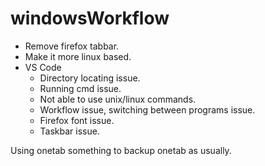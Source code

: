 # windowsWorkflow
- Remove firefox tabbar.
- Make it more linux based.
- VS Code
    - Directory locating issue.
    - Running cmd issue.
    - Not able to use unix/linux commands.
    - Workflow issue, switching between programs issue.
    - Firefox font issue.
    - Taskbar issue.



Using onetab something to backup onetab as usually.
